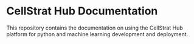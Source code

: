 # CellStrat Hub Documentation

This repository contains the documentation on using the CellStrat Hub platform for python and machine learning development and deployment.
